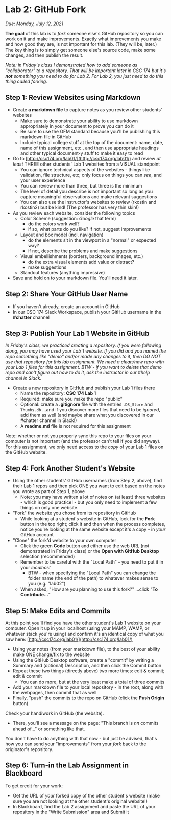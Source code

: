 # Lab 2: GitHub Fork

*Due: Monday, July 12, 2021*

**The goal** of this lab is to *fork* someone else's GitHub repository so you can work on it and make improvements.  Exactly what improvements you make and how good they are, is not important for this lab.  (They will be, later.)  The key thing is to simply get someone else's source code, make some changes, and then publish the result.

*Note: in Friday's class I demonstrated how to add someone as "collaborator" to a repository.  That will be important later in CSC 174 but it's **not** something you need to do for Lab 2. For Lab 2, you just need to do this thing called forking.*

## Step 1: Review Websites using Markdown 

- Create **a markdown file** to capture notes as you review other students' websites
  - Make sure to demonstrate your ability to use markdown appropriately in your document to prove you can do it
  - Be sure to use the GFM standard because you'll be publishing this markdown file in GitHub
  - Include typical college stuff at the top of the document: name, date, name of this assignment, etc., and then use appropriate headings and other typical document-y stuff to make it easy to read
- Go to [http://csc174.org/lab01/](http://csc174.org/lab01/) and review *at least* THREE other students' Lab 1 websites from a VISUAL standpoint
  - You can ignore technical aspects of the websites - things like validation, file structure, etc; only focus on things you can *see*, and your user experience
  - You can review more than three, but three is the minimum
  - The level of detail you describe is not important so long as you capture meaningful observations and make relevant suggestions
  - You can also use the instructor's websites to review (rkostin and rkostin2) but be kind!  (The professor has very thin skin!)
- As you review each website, consider the following topics
  - Color Scheme (suggestion: *Google* that term)
    - do the colors work well?
    - if so, what parts do you like? if not, suggest improvements
  - Layout and box model (incl. navigation)
    - do the elements sit in the viewport in a "normal" or expected way?
    - if not, describe the problems and make suggestions
  - Visual embellishments (borders, background images, etc.)
    - do the extra visual elements add value or distract?
    - make suggestions
  - Standout features (anything impressive)
- Save and hold on to your markdown file.  You'll need it later.

## Step 2: Share Your GitHub User Name

- If you haven't already, create an account in GitHub
- In our CSC 174 Slack Workspace, publish your GitHub username in the **#chatter** channel

## Step 3: Publish Your Lab 1 Website in GitHub

*In Friday's class, we practiced creating a repository.  If you were following along, you may have used your Lab 1 website.  If you did and you named the repo something like "demo" and/or made any changes to it, then DO NOT use that repository for this lab assignment.  We need a clean/new repo with your Lab 1 files for this assignment.  BTW - if you want to delete that demo repo and can't figure out how to do it, ask the instructor in our #help channel in Slack.*

- Create a new repository in GitHub and publish your Lab 1 files there
  - Name the repository: **CSC 174 Lab 1**
  - Required: make sure you make the repo "public"
  - Optional: create a **.gitignore** file with the entries `.DS_Store` and `Thumbs.db` ...and if you discover more files that need to be *ignored*, add them as well (and maybe share what you discovered in our #chatter channel in Slack!)
  - A **readme.md** file is not required for this assignment

Note: whether or not you properly sync this repo to your files on your computer is not important (and the professor can't tell if you did anyway).  For this assignment, we only need access to the *copy* of your Lab 1 files on the GitHub website.

## Step 4: Fork Another Student's Website

- Using the other students' GitHub usernames (from Step 2, above), find their Lab 1 repos and then pick ONE you want to edit based on the notes you wrote as part of Step 1, above
  - Note: you may have written a lot of notes on (at least) three websites - which is good practice! - but you only need to implement a few things on only one website.
- "Fork" the website you chose from its repository in GitHub
  - While looking at a student's website in GitHub, look for the **Fork** button in the top right; click it and then when the process completes, notice you're looking at the same website except it's a copy - in *your* GitHub account
- "Clone" the fork'd website to your own computer
  - Click the green **Code** button and either use the web URL (not demonstrated in Friday's class) or the **Open with GitHub Desktop** selection (recommended)
  - Remember to be careful with the "Local Path" - you need to put it in your *localhost* 
    - BTW - when specifying the "Local Path" you can change the folder name (the end of the path) to whatever makes sense to you (e.g. "lab02")
  - When asked, "How are you planning to use this fork?" ...click "**To Contribute...**"

## Step 5: Make Edits and Commits

At this point you'll find you have the other student's Lab 1 website on your computer.  Open it up in your localhost (using your MAMP, WAMP, or whatever stack you're using) and confirm it's an identical copy of what you saw here: [http://csc174.org/lab01/](http://csc174.org/lab01/)

- Using your notes (from your markdown file), to the best of your ability make ONE change/fix to the website
- Using the GitHub Desktop software, create a "commit" by writing a Summary and (optional) Description, and then click the Commit button
- Repeat these two things (directly above) two more times: edit & commit; edit & commit
  - You can do more, but at the very least make a total of three commits
- Add your markdown file to your local repository - in the root, along with the webpages, then commit that as well
- Finally, "push" the commits to the repo on GitHub (click the **Push Origin** button)

Check your handiwork in GitHub (the website).  

- There, you'll see a message on the page: "This branch is *nn* commits ahead of..." or something like that.  

You don't have to do anything with that now - but just be advised, that's how you can send your "improvements" from your *fork* back to the originator's repository.  

## Step 6: Turn-in the Lab Assignment in Blackboard

To get credit for your work:

- Get the URL of *your* forked copy of the other student's website (make sure you are not looking at the other student's original website!)
- In Blackboard, find the Lab 2 assignment and paste the URL of your repository in the "Write Submission" area and Submit it
